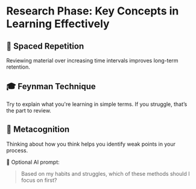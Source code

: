 # Research Phase: Key Concepts in Learning Effectively

## 🔁 Spaced Repetition
Reviewing material over increasing time intervals improves long-term retention.

## 🎓 Feynman Technique
Try to explain what you're learning in simple terms. If you struggle, that’s the part to review.

## 🧠 Metacognition
Thinking about how you think helps you identify weak points in your process.

📌 Optional AI prompt:
> Based on my habits and struggles, which of these methods should I focus on first?

